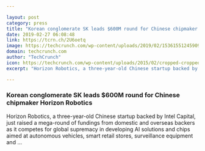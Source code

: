 ```yaml
---

layout: post
category: press
title: "Korean conglomerate SK leads $600M round for Chinese chipmaker Horizon Robotics"
date: 2019-02-27 06:08:48
link: https://tcrn.ch/2U6oetq
image: https://techcrunch.com/wp-content/uploads/2019/02/15361551245909_.pic_hd-e1551246178954.jpg?w=751
domain: techcrunch.com
author: "TechCrunch"
icon: https://techcrunch.com/wp-content/uploads/2015/02/cropped-cropped-favicon-gradient.png?w=180
excerpt: "Horizon Robotics, a three-year-old Chinese startup backed by Intel Capital, just raised a mega-round of fundings from domestic and overseas backers as it competes for global supremacy in developing AI solutions and chips aimed at autonomous vehicles, smart retail stores, surveillance equipment and …"

---
```


### Korean conglomerate SK leads $600M round for Chinese chipmaker Horizon Robotics

Horizon Robotics, a three-year-old Chinese startup backed by Intel Capital, just raised a mega-round of fundings from domestic and overseas backers as it competes for global supremacy in developing AI solutions and chips aimed at autonomous vehicles, smart retail stores, surveillance equipment and …